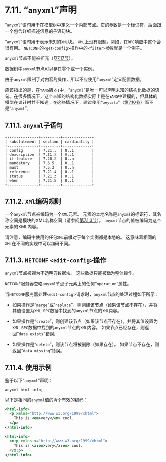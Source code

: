 # 7.11. “`anyxml`”声明

“`anyxml`”语句用于在模型树中定义一个内部节点。它的参数是一个标识符，后面跟一个包含详细描述信息的子语句块。

“`anyxml`”语句用于表示未知的`XML`块。 `XML`上没有限制。例如，在`RPC`响应中这个会很有用。 `NETCONF`的`<get-config>`操作中的`<filter>`参数就是一个例子。

`anyxml`节点不能被扩充（见[7.17节](7.17.md)）。

数据树中`anyxml`节点可以存在零个或一个实例。

由于`anyxml`限制了对内容的操作，所以不应使用“`anyxml`”定义配置数据。

应该指出的是，在`YANG`版本`1`中，“`anyxml`”是唯一可以声明未知的结构化数据的语句。在很多情况下，这个未知的结构化数据实际上是在`YANG`中建模的，但具体的模型在设计时并不知道。在这些情况下，建议使用“`anydata`”（[第7.10节](7.10.md)）而不是“`anyxml`”。

## 7.11.1. `anyxml`子语句

```
+--------------+---------+-------------+
| substatement | section | cardinality |
+--------------+---------+-------------+
| config       | 7.21.1  | 0..1        |
| description  | 7.21.3  | 0..1        |
| if-feature   | 7.20.2  | 0..n        |
| mandatory    | 7.6.5   | 0..1        |
| must         | 7.5.3   | 0..n        |
| reference    | 7.21.4  | 0..1        |
| status       | 7.21.2  | 0..1        |
| when         | 7.21.5  | 0..1        |
+--------------+---------+-------------+
```

## 7.11.2. `XMl`编码规则

一个`anyxml`节点被编码为一个`XML`元素。 元素的本地名称是`anyxml`的标识符，其名称空间是模块的XML名称空间（请参阅[第7.1.3节](7.1.md#713-namespace声明)）。 `anyxml`节点的值被编码为这个元素的XML内容。

请注意，编码中使用的任何`XML`前缀对于每个实例都是本地的。 这意味着相同的`XML`在不同的实现中可以编码不同。

## 7.11.3. `NETCONF` `<edit-config>`操作

`anyxml`节点被视为不透明的数据块。 这些数据只能被做为整体操作。

`NETCONF`服务器忽略`anyxml`节点子元素上的任何“`operation`”属性。

当`NETCONF`服务器处理`<edit-config`>请求时，`anyxml`节点的处理过程如下所示：

- 如果操作是“`merge`”或“`replace`”，则创建该节点（如果该节点不存在），并将其值设置为`XML RPC`数据中找到的`anyxml`节点的`XML`内容。

- 如果操作是“`create`”，则创建该节点（如果该节点不存在），并将其值设置为`XML RPC`数据中找到的`anyxml`节点的`XML`内容。 如果节点已经存在，则返回“`data exists`”错误。

- 如果操作是“`delete`”，则该节点将被删除（如果存在）。 如果节点不存在，则返回“`data missing`”错误。

## 7.11.4. 使用示例

鉴于以下“`anyxml`”声明：

```YANG
anyxml html-info;
```

以下是相同的`anyxml`值的两个有效的编码：

```xml
<html-info>
  <p xmlns="http://www.w3.org/1999/xhtml">
    This is <em>very</em> cool.
  </p>
</html-info>

<html-info>
  <x:p xmlns:x="http://www.w3.org/1999/xhtml">
    This is <x:em>very</x:em> cool.
  </x:p>
</html-info>
```
